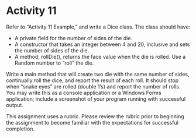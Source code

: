 # Activity 11

Refer to “Activity 11 Example,” and write a Dice class. The class should have:

- A private field for the number of sides of the die.
- A constructor that takes an integer between 4 and 20, inclusive and sets the number of sides of the die.
- A method, rollDie(), returns the face value when the die is rolled. Use a Random number to “roll” the die.

Write a main method that will create two die with the same number of sides, continually roll the dice, and report the result of each roll. It should stop when “snake eyes” are rolled (double 1’s) and report the number of rolls. You may write this as a console application or a Windows Forms application; include a screenshot of your program running with successful output.

This assignment uses a rubric. Please review the rubric prior to beginning the assignment to become familiar with the expectations for successful completion.

